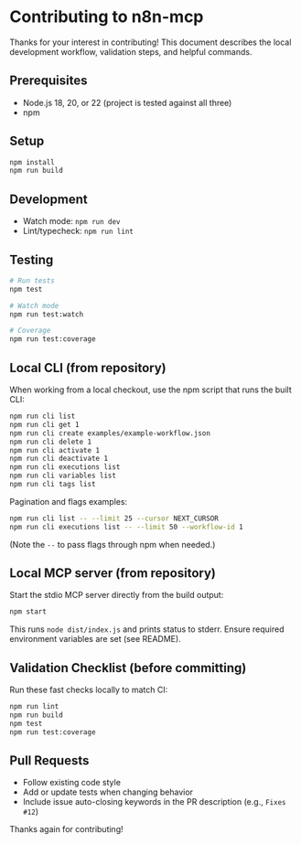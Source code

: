 # Contributing to n8n-mcp

Thanks for your interest in contributing! This document describes the local development workflow, validation steps, and helpful commands.

## Prerequisites
- Node.js 18, 20, or 22 (project is tested against all three)
- npm

## Setup
```bash
npm install
npm run build
```

## Development
- Watch mode: `npm run dev`
- Lint/typecheck: `npm run lint`

## Testing
```bash
# Run tests
npm test

# Watch mode
npm run test:watch

# Coverage
npm run test:coverage
```

## Local CLI (from repository)
When working from a local checkout, use the npm script that runs the built CLI:
```bash
npm run cli list
npm run cli get 1
npm run cli create examples/example-workflow.json
npm run cli delete 1
npm run cli activate 1
npm run cli deactivate 1
npm run cli executions list
npm run cli variables list
npm run cli tags list
```

Pagination and flags examples:
```bash
npm run cli list -- --limit 25 --cursor NEXT_CURSOR
npm run cli executions list -- --limit 50 --workflow-id 1
```
(Note the `--` to pass flags through npm when needed.)

## Local MCP server (from repository)
Start the stdio MCP server directly from the build output:
```bash
npm start
```
This runs `node dist/index.js` and prints status to stderr. Ensure required environment variables are set (see README).

## Validation Checklist (before committing)
Run these fast checks locally to match CI:
```bash
npm run lint
npm run build
npm test
npm run test:coverage
```

## Pull Requests
- Follow existing code style
- Add or update tests when changing behavior
- Include issue auto-closing keywords in the PR description (e.g., `Fixes #12`)

Thanks again for contributing!